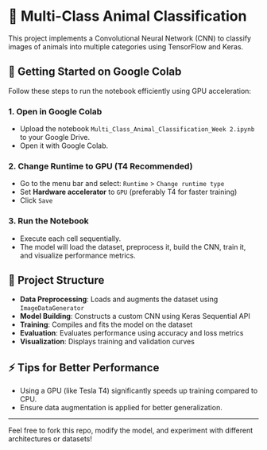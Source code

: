 
# 🐾 Multi-Class Animal Classification

This project implements a Convolutional Neural Network (CNN) to classify images of animals into multiple categories using TensorFlow and Keras.

## 🚀 Getting Started on Google Colab

Follow these steps to run the notebook efficiently using GPU acceleration:

### 1. Open in Google Colab
- Upload the notebook `Multi_Class_Animal_Classification_Week 2.ipynb` to your Google Drive.
- Open it with Google Colab.

### 2. Change Runtime to GPU (T4 Recommended)
- Go to the menu bar and select: `Runtime` > `Change runtime type`
- Set **Hardware accelerator** to `GPU` (preferably T4 for faster training)
- Click `Save`

### 3. Run the Notebook
- Execute each cell sequentially.
- The model will load the dataset, preprocess it, build the CNN, train it, and visualize performance metrics.

## 📁 Project Structure

- **Data Preprocessing**: Loads and augments the dataset using `ImageDataGenerator`
- **Model Building**: Constructs a custom CNN using Keras Sequential API
- **Training**: Compiles and fits the model on the dataset
- **Evaluation**: Evaluates performance using accuracy and loss metrics
- **Visualization**: Displays training and validation curves

## ⚡ Tips for Better Performance
- Using a GPU (like Tesla T4) significantly speeds up training compared to CPU.
- Ensure data augmentation is applied for better generalization.

---

Feel free to fork this repo, modify the model, and experiment with different architectures or datasets!
